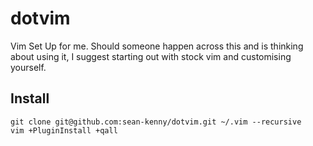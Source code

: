 dotvim
======

Vim Set Up for me. Should someone happen across this and is thinking about using it, I suggest starting out with stock vim and customising yourself.

## Install

```
git clone git@github.com:sean-kenny/dotvim.git ~/.vim --recursive
vim +PluginInstall +qall
```
